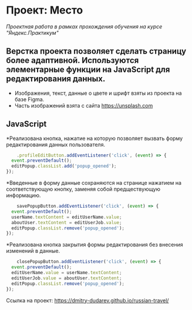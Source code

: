 # Проект: Место
*Проектная работа в рамках прохождения обучения на курсе "Яндекс.Практикум"*

## Верстка проекта позволяет сделать страницу более адаптивной. Используются элементарные функции на JavaScript для редактирования данных.

* Изображения, текст, данные о цвете и шрифт взяты из проекта на базе Figma.
* Часть изображений взята с сайта https://unsplash.com 

## JavaScript

*Реализована кнопка, нажатие на которую позволяет вызвать форму редактирования данных пользователя. 

  ```JavaScript
      .profileEditButton.addEventListener('click', (event) => {
  	event.preventDefault();
  	editPopup.classList.add('popup_opened');
  });
  ```
*Введенные в форму данные сохраняются на странице нажатием на соответствующую кнопку, заменяя собой предществующую информацию.

  ```JavaScript
      savePopupButton.addEventListener('click', (event) => {
  	event.preventDefault();
  	userName.textContent = editUserName.value;
  	aboutUser.textContent = editUserJob.value;
  	editPopup.classList.remove('popup_opened');
  });
  ```
*Реализована кнопка закрытия формы редактирования без внесения изменений в данные.
  ```JavaScript
      closePopupButton.addEventListener('click', (event) => {
  	event.preventDefault();
  	editUserName.value = userName.textContent;
  	editUserJob.value = aboutUser.textContent;
  	editPopup.classList.remove('popup_opened');
  });
  ```

Ссылка на проект:
  https://dmitry-dudarev.github.io/russian-travel/
